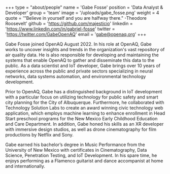 +++
type = "about/people"
name = 'Gabe Fosse'
position = 'Data Analyst & Developer'
group = 'team'
image = '/uploads/gabe_fosse.png'
weight = 4
quote = '"Believe in yourself and you are halfway there." -Theodore Roosevelt'
github = 'https://github.com/majesticio'
linkedin = 'https://www.linkedin.com/in/gabriel-fosse'
twitter = 'https://twitter.com/GabeOpenAQ'
email = 'gabe@openaq.org'
+++

Gabe Fosse joined OpenAQ August 2022. In his role at OpenAQ, Gabe works to uncover insights and trends in the organization's vast repository of air quality data. He is also responsible for developing and maintaining the systems that enable OpenAQ to gather and disseminate this data to the public.  As a data scientist and IoT developer, Gabe brings over 10 years of experience across the public and private sectors specializing in neural networks, data systems automation, and environmental technology development.

Prior to OpenAQ, Gabe has a distinguished background in IoT development with a particular focus on utilizing technology for public safety and smart city planning for the City of Albuquerque. Furthermore, he collaborated with Technology Solution Labs to create an award winning civic technology web application, which employs machine learning to enhance enrollment in Head Start preschool programs for the New Mexico Early Childhood Education and Care Department. In addition, Gabe honed his skills as an XR developer with immersive design studios, as well as drone cinematography for film productions by Netflix and Sony.

Gabe earned his bachelor’s degree in Music Performance from the University of New Mexico with certificates in Cinematography, Data Science, Penetration Testing, and IoT Development. In his spare time, he enjoys performing as a Flamenco guitarist and dance accompanist at home and internationally.